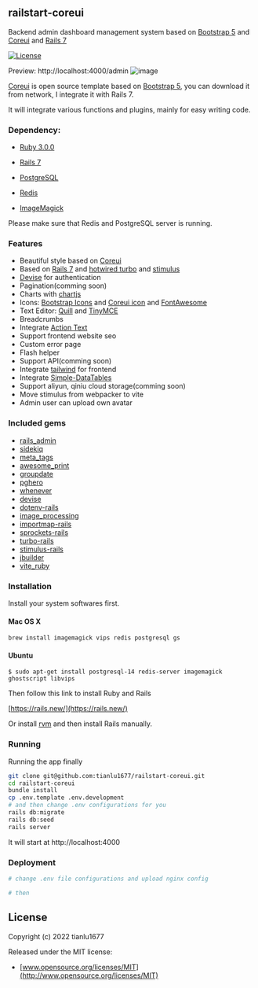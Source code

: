 railstart-coreui
------

Backend admin dashboard management system based on [Bootstrap 5](https://getbootstrap.com/) and [Coreui](https://coreui.io/) and [Rails 7](https://rubyonrails.org/)

[![License](http://img.shields.io/badge/license-MIT-green.svg?style=flat)](https://github.com/tianlu1677/railstart-coreui/blob/master/LICENSE)

Preview: http://localhost:4000/admin
![image](https://user-images.githubusercontent.com/2594920/160802538-7ba6dcdb-e644-4331-b2a6-83a22dc48949.png)


[Coreui](https://coreui.io/) is open source template based on [Bootstrap 5](https://getbootstrap.com/), you can download it from network, I integrate it with Rails 7.

It will integrate various functions and plugins, mainly for easy writing code.

### Dependency:

- [Ruby 3.0.0](https://www.ruby-lang.org/)

- [Rails 7](https://rubyonrails.org/)

- [PostgreSQL](https://www.postgresql.org/)

- [Redis](https://redis.io/)

- [ImageMagick](https://imagemagick.org/index.php)

Please make sure that Redis and PostgreSQL server is running.

### Features

- Beautiful style based on [Coreui](https://coreui.io)
- Based on [Rails 7](https://rubyonrails.org/) and [hotwired turbo](https://turbo.hotwired.dev/) and [stimulus](https://stimulus.hotwired.dev/)
- [Devise](https://github.com/heartcombo/devise) for authentication
- Pagination(comming soon)
- Charts with [chartjs](https://www.chartjs.org/) 
- Icons: [Bootstrap Icons](https://icons.getbootstrap.com/) and [Coreui icon](https://icons.coreui.io/icons/) and [FontAwesome](https://fontawesome.com/)
- Text Editor: [Quill](https://www.quill.org/) and [TinyMCE](https://www.tiny.cloud/)
- Breadcrumbs
- Integrate [Action Text](https://guides.rubyonrails.org/action_text_overview.html)
- Support frontend website seo
- Custom error page
- Flash helper
- Support API(comming soon)
- Integrate [tailwind](https://tailwindcss.com/) for frontend
- Integrate [Simple-DataTables](https://github.com/fiduswriter/Simple-DataTables)
- Support aliyun, qiniu cloud storage(comming soon)
- Move stimulus from webpacker to vite
- Admin user can upload own avatar

### Included gems

- [rails_admin](https://github.com/railsadminteam/rails_admin)
- [sidekiq](https://github.com/mperham/sidekiq)
- [meta_tags](https://github.com/kpumuk/meta-tags)
- [awesome_print](https://github.com/awesome-print/awesome_print)
- [groupdate](https://github.com/ankane/groupdate)
- [pghero](https://github.com/ankane/pghero)
- [whenever](https://github.com/javan/whenever)
- [devise](https://github.com/heartcombo/devise)
- [dotenv-rails](https://github.com/bkeepers/dotenv)
- [image_processing](https://github.com/janko/image_processing)
- [importmap-rails](https://github.com/rails/importmap-rails)
- [sprockets-rails](https://github.com/rails/sprockets-rails)
- [turbo-rails](https://github.com/hotwired/turbo-rails)
- [stimulus-rails](https://github.com/hotwired/stimulus-rails)
- [jbuilder](https://github.com/rails/jbuilder)
- [vite_ruby](https://github.com/ElMassimo/vite_ruby)

### Installation

Install your system softwares first.

#### Mac OS X

```
brew install imagemagick vips redis postgresql gs
```

#### Ubuntu

```
$ sudo apt-get install postgresql-14 redis-server imagemagick ghostscript libvips
```

Then follow this link to install Ruby and Rails

[https://rails.new/](https://rails.new/)

Or install [rvm](https://rvm.io/) and then install Rails manually.

### Running

Running the app finally

```bash
git clone git@github.com:tianlu1677/railstart-coreui.git
cd railstart-coreui
bundle install
cp .env.template .env.development
# and then change .env configurations for you
rails db:migrate
rails db:seed
rails server
```

It will start at http://localhost:4000

### Deployment

```bash
# change .env file configurations and upload nginx config

# then

```


## License

Copyright (c) 2022 tianlu1677

Released under the MIT license:

- [www.opensource.org/licenses/MIT](http://www.opensource.org/licenses/MIT)
